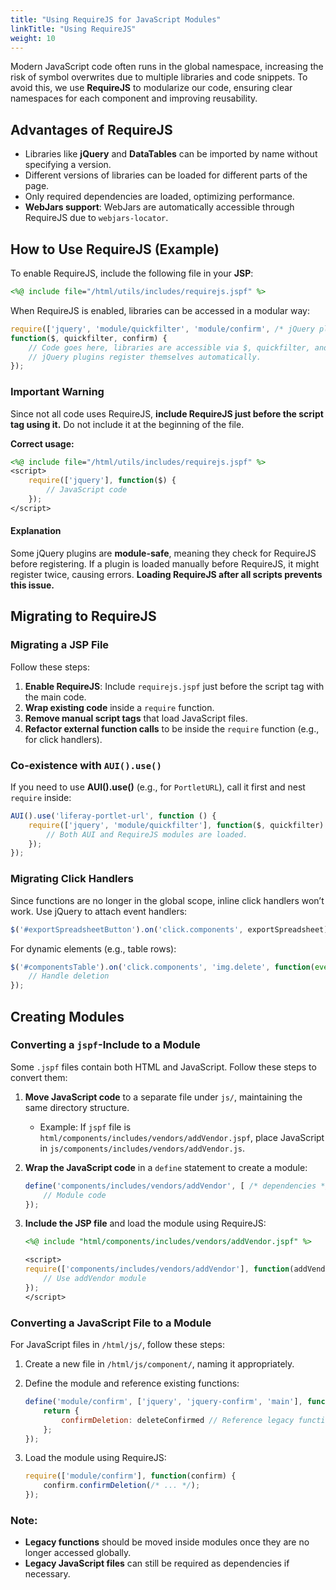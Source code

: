 ```yaml
---
title: "Using RequireJS for JavaScript Modules"
linkTitle: "Using RequireJS"
weight: 10
---
```


Modern JavaScript code often runs in the global namespace, increasing the risk of symbol overwrites due to multiple libraries and code snippets. To avoid this, we use **RequireJS** to modularize our code, ensuring clear namespaces for each component and improving reusability.

## Advantages of RequireJS
- Libraries like **jQuery** and **DataTables** can be imported by name without specifying a version.
- Different versions of libraries can be loaded for different parts of the page.
- Only required dependencies are loaded, optimizing performance.
- **WebJars support**: WebJars are automatically accessible through RequireJS due to `webjars-locator`.

## How to Use RequireJS (Example)
To enable RequireJS, include the following file in your **JSP**:

```jsp
<%@ include file="/html/utils/includes/requirejs.jspf" %>
```

When RequireJS is enabled, libraries can be accessed in a modular way:

```javascript
require(['jquery', 'module/quickfilter', 'module/confirm', /* jQuery plugins: */ 'datatables', 'jquery-ui'],
function($, quickfilter, confirm) {
    // Code goes here, libraries are accessible via $, quickfilter, and confirm.
    // jQuery plugins register themselves automatically.
});
```

### Important Warning
Since not all code uses RequireJS, **include RequireJS just before the script tag using it.** Do not include it at the beginning of the file.

**Correct usage:**
```jsp
<%@ include file="/html/utils/includes/requirejs.jspf" %>
<script>
    require(['jquery'], function($) {
        // JavaScript code
    });
</script>
```

#### Explanation
Some jQuery plugins are **module-safe**, meaning they check for RequireJS before registering. If a plugin is loaded manually before RequireJS, it might register twice, causing errors. **Loading RequireJS after all scripts prevents this issue.**

## Migrating to RequireJS
### Migrating a JSP File
Follow these steps:
1. **Enable RequireJS**: Include `requirejs.jspf` just before the script tag with the main code.
2. **Wrap existing code** inside a `require` function.
3. **Remove manual script tags** that load JavaScript files.
4. **Refactor external function calls** to be inside the `require` function (e.g., for click handlers).

### Co-existence with `AUI().use()`
If you need to use **AUI().use()** (e.g., for `PortletURL`), call it first and nest `require` inside:

```javascript
AUI().use('liferay-portlet-url', function () {
    require(['jquery', 'module/quickfilter'], function($, quickfilter) {
        // Both AUI and RequireJS modules are loaded.
    });
});
```

### Migrating Click Handlers
Since functions are no longer in the global scope, inline click handlers won’t work. Use jQuery to attach event handlers:

```javascript
$('#exportSpreadsheetButton').on('click.components', exportSpreadsheet);
```
For dynamic elements (e.g., table rows):

```javascript
$('#componentsTable').on('click.components', 'img.delete', function(event) {
    // Handle deletion
});
```

## Creating Modules
### Converting a `jspf`-Include to a Module
Some `.jspf` files contain both HTML and JavaScript. Follow these steps to convert them:

1. **Move JavaScript code** to a separate file under `js/`, maintaining the same directory structure.
   - Example: If `jspf` file is `html/components/includes/vendors/addVendor.jspf`, place JavaScript in `js/components/includes/vendors/addVendor.js`.
2. **Wrap the JavaScript code** in a `define` statement to create a module:

   ```javascript
   define('components/includes/vendors/addVendor', [ /* dependencies */ ], function() {
       // Module code
   });
   ```
3. **Include the JSP file** and load the module using RequireJS:

   ```jsp
   <%@ include "html/components/includes/vendors/addVendor.jspf" %>

   <script>
   require(['components/includes/vendors/addVendor'], function(addVendor) {
       // Use addVendor module
   });
   </script>
   ```

### Converting a JavaScript File to a Module
For JavaScript files in `/html/js/`, follow these steps:

1. Create a new file in `/html/js/component/`, naming it appropriately.
2. Define the module and reference existing functions:

   ```javascript
   define('module/confirm', ['jquery', 'jquery-confirm', 'main'], function($) {
       return {
           confirmDeletion: deleteConfirmed // Reference legacy function from main.js
       };
   });
   ```
3. Load the module using RequireJS:

   ```javascript
   require(['module/confirm'], function(confirm) {
       confirm.confirmDeletion(/* ... */);
   });
   ```

### Note:
- **Legacy functions** should be moved inside modules once they are no longer accessed globally.
- **Legacy JavaScript files** can still be required as dependencies if necessary.


